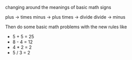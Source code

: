 changing around the meanings of basic math signs

plus -> times
minus -> plus
times -> divide
divide -> minus

Then do some basic math problems with the new rules like

- 5 + 5 = 25
- 8 - 4 = 12
- 4 * 2 = 2
- 5 / 3 = 2